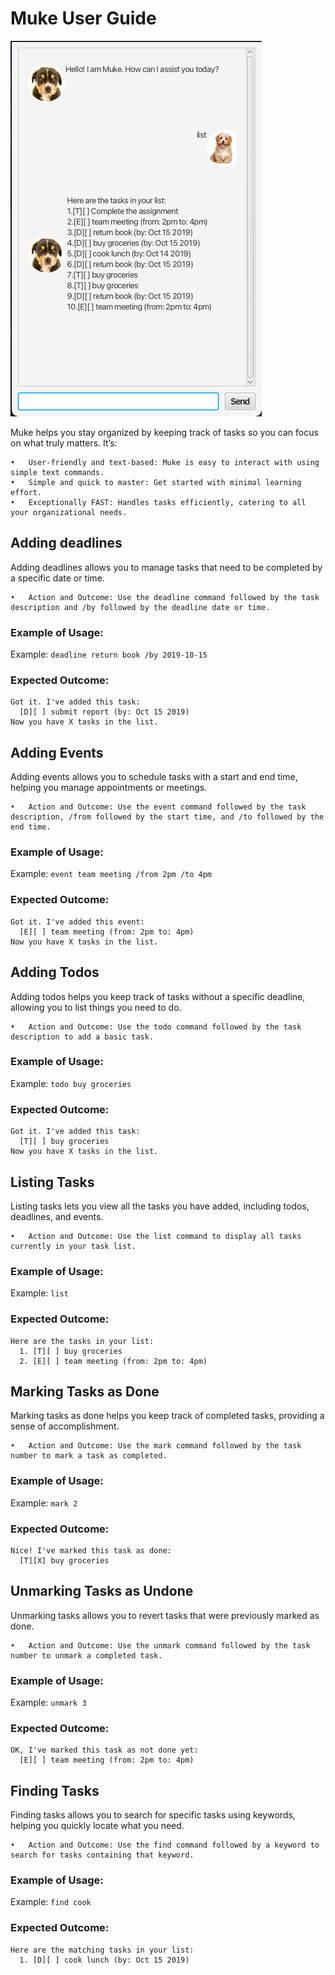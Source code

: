 # Muke User Guide
![Screenshot of Product](./Ui.png)

Muke helps you stay organized by keeping track of tasks so you can focus on what truly matters. It’s:

	•	User-friendly and text-based: Muke is easy to interact with using simple text commands.
	•	Simple and quick to master: Get started with minimal learning effort.
	•	Exceptionally FAST: Handles tasks efficiently, catering to all your organizational needs.

## Adding deadlines

Adding deadlines allows you to manage tasks that need to be completed by a specific date or time.

	•	Action and Outcome: Use the deadline command followed by the task description and /by followed by the deadline date or time.

### Example of Usage:

Example: `deadline return book /by 2019-10-15`

### Expected Outcome:

```
Got it. I've added this task:
  [D][ ] submit report (by: Oct 15 2019)
Now you have X tasks in the list.
```

## Adding Events

Adding events allows you to schedule tasks with a start and end time, helping you manage appointments or meetings.

	•	Action and Outcome: Use the event command followed by the task description, /from followed by the start time, and /to followed by the end time.

### Example of Usage:

Example: `event team meeting /from 2pm /to 4pm`

### Expected Outcome:

```
Got it. I've added this event:
  [E][ ] team meeting (from: 2pm to: 4pm)
Now you have X tasks in the list.
```

## Adding Todos

Adding todos helps you keep track of tasks without a specific deadline, allowing you to list things you need to do.

	•	Action and Outcome: Use the todo command followed by the task description to add a basic task.

### Example of Usage:

Example: `todo buy groceries`

### Expected Outcome:

```
Got it. I've added this task:
  [T][ ] buy groceries
Now you have X tasks in the list.
```

## Listing Tasks

Listing tasks lets you view all the tasks you have added, including todos, deadlines, and events.

	•	Action and Outcome: Use the list command to display all tasks currently in your task list.

### Example of Usage:

Example: `list`

### Expected Outcome:

```
Here are the tasks in your list:
  1. [T][ ] buy groceries
  2. [E][ ] team meeting (from: 2pm to: 4pm)
```

## Marking Tasks as Done

Marking tasks as done helps you keep track of completed tasks, providing a sense of accomplishment.

	•	Action and Outcome: Use the mark command followed by the task number to mark a task as completed.

### Example of Usage:

Example: `mark 2`

### Expected Outcome:

```
Nice! I've marked this task as done:
  [T][X] buy groceries
```

## Unmarking Tasks as Undone

Unmarking tasks allows you to revert tasks that were previously marked as done.

	•	Action and Outcome: Use the unmark command followed by the task number to unmark a completed task.

### Example of Usage:

Example: `unmark 3`

### Expected Outcome:

```
OK, I've marked this task as not done yet:
  [E][ ] team meeting (from: 2pm to: 4pm)
```

## Finding Tasks

Finding tasks allows you to search for specific tasks using keywords, helping you quickly locate what you need.

	•	Action and Outcome: Use the find command followed by a keyword to search for tasks containing that keyword.

### Example of Usage:

Example: `find cook`

### Expected Outcome:

```
Here are the matching tasks in your list:
  1. [D][ ] cook lunch (by: Oct 15 2019)
```
